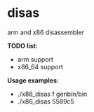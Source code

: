 # disas
arm and x86 disassembler

**TODO list:**
* arm support
* x86_64 support

**Usage examples:**
* ./x86_disas f genbin/bin
* ./x86_disas 5589c5
